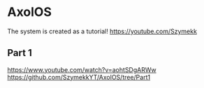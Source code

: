# AxolOS
The system is created as a tutorial! 
https://youtube.com/Szymekk

## Part 1
https://www.youtube.com/watch?v=aohtSDgARWw
https://github.com/SzymekkYT/AxolOS/tree/Part1
